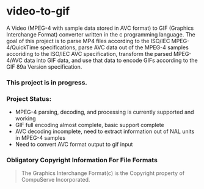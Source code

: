 # video-to-gif
A Video (MPEG-4 with sample data stored in AVC format) to GIF (Graphics Interchange Format) converter written in the c programming language. The goal of this project is to parse MP4 files according to the ISO/IEC MPEG-4/QuickTime specifications, parse AVC data out of the MPEG-4 samples accoriding to the ISO/IEC AVC specification, transform the parsed MPEG-4/AVC data into GIF data, and use that data to encode GIFs according to the GIF 89a Version specification.

### This project is in progress.

### Project Status: 
- MPEG-4 parsing, decoding, and processing is currently supported and working 
- GIF full encoding almost complete, basic support complete
- AVC decoding incomplete, need to extract information out of NAL units in MPEG-4 samples
- Need to convert AVC format output to gif input


### Obligatory Copyright Information For File Formats
> The Graphics Interchange Format(c) is the Copyright property of CompuServe Incorporated.